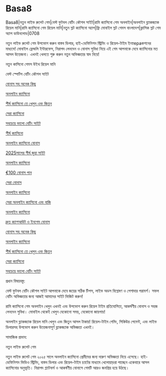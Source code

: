 # Basa8
Basa8|নতুন লাইভ রুলেট গেম|বেস্ট ফুটবল বেটিং কৌশল সাইট|রামি ক্যাসিনো গেম অনলাইন|অনলাইন ব্ল্যাকজ্যাক রিয়েল মানি|রামি ক্যাসিনো গেম রিয়েল মানি|নতুন স্লট ক্যাসিনো অ্যাপ|ফ্রি মোবাইল স্লট গেমস বাংলাদেশ|ক্লাসিক স্লট গেম অ্যাপ ডাউনলোড|0708

নতুন লাইভ রুলেট গেম উপভোগ করুন বাস্তব ডিলার, হাই-ডেফিনিশন স্ট্রিমিং ও রিয়েল-টাইম ইনтераকশনের মাধ্যমে! মোবাইল ফ্রেন্ডলি ইন্টারফেস, নিরাপদ লেনদেন ও বোনাস সুবিধা নিয়ে এই গেম আপনাকে দেবে ক্যাসিনোর মত আসল উত্তেজনা। এখনই খেলতে শুরু করুন নতুন অভিজ্ঞতার স্বাদ নিয়ে!

নতুন কাসিনো গেমস উইথ রিয়েল মানি

বেস্ট স্পোর্টস বেটিং কৌশল সাইট

<a href="https://basa8pro.net/">বোনাস সহ অনেক কিছু</a>

<a href="https://basa8vip.net/">অনলাইন ক্যাসিনো</a>

<a href="https://basa8us.net/">শীর্ষ ক্যাসিনো তে খেলুন এবং জিতুন</a>

<a href="https://basa8vip.com/">সেরা ক্যাসিনো</a>

<a href="https://basa8us.com/">সবচেয়ে ভালো বেটিং সাইট</a>

<a href="https://basa8wap.net/">শীর্ষ ক্যাসিনো</a>

<a href="https://basa8wap.com/">অনলাইন ক্যাসিনো বোনাস</a>

<a href="https://basa8now.com/">2025সালের শীর্ষ জুয়া সাইট</a>

<a href="https://basa8now.net/">অনলাইন ক্যাসিনো </a>

<a href="https://basa8pro.com/">€100 বোনাস পান</a>

<a href="https://basa8uk.net/">সেরা বোনাস</a>

<a href="https://basa8hub.com/">অনলাইন ক্যাসিনো</a>

<a href="https://basa8hub.net/">সেরা অনলাইন ক্যাসিনো এবং বাজি</a>

<a href="https://basa8sx.com/">অনলাইন ক্যাসিনো</a>

<a href="https://basa8sx.net/">দ্রুত ক্যাশআউট ও ইনগেম বোনাস</a>

<a href="https://basa8pro.net/">বোনাস সহ অনেক কিছু</a>

<a href="https://basa8vip.net/">অনলাইন ক্যাসিনো</a>

<a href="https://basa8us.net/">শীর্ষ ক্যাসিনো তে খেলুন এবং জিতুন</a>

<a href="https://basa8vip.com/">সেরা ক্যাসিনো</a>

<a href="https://basa8us.com/">সবচেয়ে ভালো বেটিং সাইট</a>

প্রধান বিষয়বস্তু:

বেস্ট ফুটবল বেটিং কৌশল সাইট আপনাকে দেবে জয়ের সঠিক টিপস, লাইভ অডস বিশ্লেষণ ও পেশাদার পরামর্শ। সফল বেটিং অভিজ্ঞতার জন্য আজই আমাদের সাইট ভিজিট করুন!

রামি ক্যাসিনো গেম অনলাইন খেলুন এখনই এবং উপভোগ করুন রিয়েল টাইম প্রতিযোগিতা, আকর্ষণীয় বোনাস ও সহজ লেনদেন সুবিধা। মোবাইল থেকেই খেলুন যেকোনো সময়, যেকোনো জায়গায়!

অনলাইন ব্ল্যাকজ্যাক রিয়েল মানি খেলুন এবং জিতুন আসল টাকায়! রিয়েল-টাইম গেমিং, সিকিউর পেমেন্ট, এবং লাইভ ডিলারসহ উপভোগ করুন উত্তেজনাপূর্ণ ব্ল্যাকজ্যাক অভিজ্ঞতা এখনই।

সামাজিক প্রভাব:

নতুন লাইভ রুলেট গেম

নতুন লাইভ রুলেট গেম ২০২৫ সালে অনলাইন ক্যাসিনো প্রেমীদের জন্য দারুণ অভিজ্ঞতা নিয়ে এসেছে। হাই-ডেফিনিশন ভিডিও স্ট্রিমিং, বাস্তব ডিলার এবং রিয়েল-টাইম চ্যাটের মাধ্যমে খেলোয়াড়রা পাচ্ছেন একেবারে আসল ক্যাসিনোর অনুভূতি। নিরাপদ প্ল্যাটফর্ম ও আকর্ষণীয় বোনাসে গেমটি আরও জনপ্রিয় হয়ে উঠছে।
